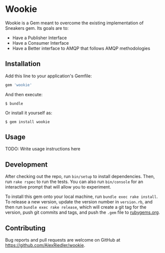 # Wookie

Wookie is a Gem meant to overcome the existing implementation of Sneakers gem.
Its goals are to:
- Have a Publisher Interface
- Have a Consumer Interface
- Have a Better interface to AMQP that follows AMQP methodologies

## Installation

Add this line to your application's Gemfile:

```ruby
gem 'wookie'
```

And then execute:

    $ bundle

Or install it yourself as:

    $ gem install wookie

## Usage

TODO: Write usage instructions here

## Development

After checking out the repo, run `bin/setup` to install dependencies. Then, run `rake rspec` to run the tests. You can also run `bin/console` for an interactive prompt that will allow you to experiment.

To install this gem onto your local machine, run `bundle exec rake install`. To release a new version, update the version number in `version.rb`, and then run `bundle exec rake release`, which will create a git tag for the version, push git commits and tags, and push the `.gem` file to [rubygems.org](https://rubygems.org).

## Contributing

Bug reports and pull requests are welcome on GitHub at https://github.com/AlexRiedler/wookie.

